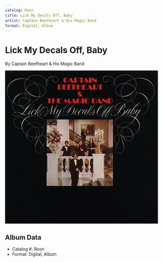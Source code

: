 ```yaml
---
catalog: Roon
title: Lick My Decals Off, Baby
artist: Captain Beefheart & His Magic Band
format: Digital, Album
---
```


# Lick My Decals Off, Baby

By Captain Beefheart & His Magic Band

![](../../assets/albumcovers/Captain_Beefheart_and_His_Magic_Band-Lick_My_Decals_Off__Baby.png)

## Album Data

- Catalog #: Roon
- Format: Digital, Album

